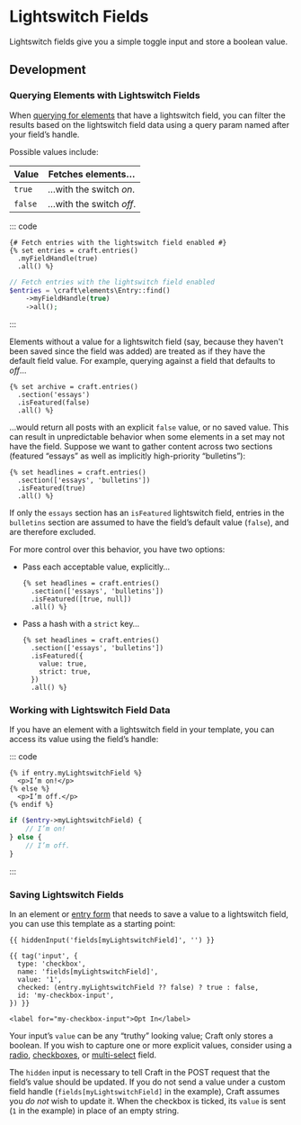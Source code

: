 # Lightswitch Fields

Lightswitch fields give you a simple toggle input and store a boolean value.

<!-- more -->

## Development

### Querying Elements with Lightswitch Fields

When [querying for elements](../../development/element-queries.md) that have a lightswitch field, you can filter the results based on the lightswitch field data using a query param named after your field’s handle.

Possible values include:

| Value | Fetches elements… |
| --- | --- |
| `true` | …with the switch _on_. |
| `false` | …with the switch _off_. |

::: code
```twig
{# Fetch entries with the lightswitch field enabled #}
{% set entries = craft.entries()
  .myFieldHandle(true)
  .all() %}
```
```php
// Fetch entries with the lightswitch field enabled
$entries = \craft\elements\Entry::find()
    ->myFieldHandle(true)
    ->all();
```
:::

Elements without a value for a lightswitch field (say, because they haven't been saved since the field was added) are treated as if they have the default field value. For example, querying against a field that defaults to _off_…

```twig{3}
{% set archive = craft.entries()
  .section('essays')
  .isFeatured(false)
  .all() %}
```

…would return all posts with an explicit `false` value, or no saved value. This can result in unpredictable behavior when some elements in a set may not have the field. Suppose we want to gather content across two sections (featured “essays” as well as implicitly high-priority “bulletins”):

```twig{2}
{% set headlines = craft.entries()
  .section(['essays', 'bulletins'])
  .isFeatured(true)
  .all() %}
```

If only the `essays` section has an `isFeatured` lightswitch field, entries in the `bulletins` section are assumed to have the field’s default value (`false`), and are therefore excluded.

For more control over this behavior, you have two options: <Since ver="5.7.0" feature="Customizing null handling for lightswitch fields" />

- Pass each acceptable value, explicitly…

  ```twig{3}
  {% set headlines = craft.entries()
    .section(['essays', 'bulletins'])
    .isFeatured([true, null])
    .all() %}
  ```

- Pass a hash with a `strict` key…

  ```twig{3-6}
  {% set headlines = craft.entries()
    .section(['essays', 'bulletins'])
    .isFeatured({
      value: true,
      strict: true,
    })
    .all() %}
  ```

### Working with Lightswitch Field Data

If you have an element with a lightswitch field in your template, you can access its value using the field’s handle:

::: code
```twig
{% if entry.myLightswitchField %}
  <p>I’m on!</p>
{% else %}
  <p>I’m off.</p>
{% endif %}
```
```php
if ($entry->myLightswitchField) {
    // I’m on!
} else {
    // I’m off.
}
```
:::

### Saving Lightswitch Fields

In an element or [entry form](kb:entry-form) that needs to save a value to a lightswitch field, you can use this template as a starting point:

```twig
{{ hiddenInput('fields[myLightswitchField]', '') }}

{{ tag('input', {
  type: 'checkbox',
  name: 'fields[myLightswitchField]',
  value: '1',
  checked: (entry.myLightswitchField ?? false) ? true : false,
  id: 'my-checkbox-input',
}) }}

<label for="my-checkbox-input">Opt In</label>
```

Your input’s `value` can be any “truthy” looking value; Craft only stores a boolean. If you wish to capture one or more explicit values, consider using a [radio](radio-buttons.md), [checkboxes](checkboxes.md), or [multi-select](multi-select.md) field.

The `hidden` input is necessary to tell Craft in the POST request that the field’s value should be updated. If you do not send a value under a custom field handle (`fields[myLightswitchField]` in the example), Craft assumes you _do not_ wish to update it. When the checkbox is ticked, its `value` is sent (`1` in the example) in place of an empty string.
